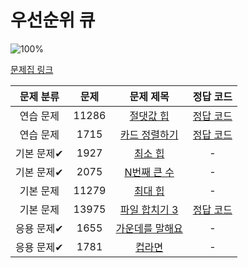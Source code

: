 # 우선순위 큐

![100%](https://progress-bar.dev/3/?scale=8&title=progress&width=500&color=babaca&suffix=/8)

[문제집 링크](https://www.acmicpc.net/workbook/view/9502)

| 문제 분류 | 문제 | 문제 제목 | 정답 코드 |
| :--: | :--: | :--: | :--: |
| 연습 문제 | 11286 | [절댓값 힙](https://www.acmicpc.net/problem/11286) | [정답 코드](../0x17/solutions/11286.cpp) |
| 연습 문제 | 1715 | [카드 정렬하기](https://www.acmicpc.net/problem/1715) | [정답 코드](../0x17/solutions/1715.cpp) |
| 기본 문제✔ | 1927 | [최소 힙](https://www.acmicpc.net/problem/1927) | - |
| 기본 문제✔ | 2075 | [N번째 큰 수](https://www.acmicpc.net/problem/2075) | - |
| 기본 문제 | 11279 | [최대 힙](https://www.acmicpc.net/problem/11279) | - |
| 기본 문제 | 13975 | [파일 합치기 3](https://www.acmicpc.net/problem/13975) | [정답 코드](../0x17/solutions/13975.cpp) |
| 응용 문제✔ | 1655 | [가운데를 말해요](https://www.acmicpc.net/problem/1655) | - |
| 응용 문제✔ | 1781 | [컵라면](https://www.acmicpc.net/problem/1781) | - |
